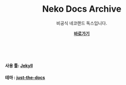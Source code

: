 <br><br>
<p align="center">
    <h1 align="center">Neko Docs Archive</h1>
    <p align="center">비공식 네코랜드 독스입니다.<br>
    <p align="center"><strong><a href="https://vin-spiegel.github.io/neko-docs-archive/">바로가기</a></strong></p>
    <br><br><br>
</p>

#### 사용 툴: [Jekyll](https://jekyllrb.com/)

#### 테마 : [just-the-docs](https://github.com/pmarsceill/just-the-docs)

